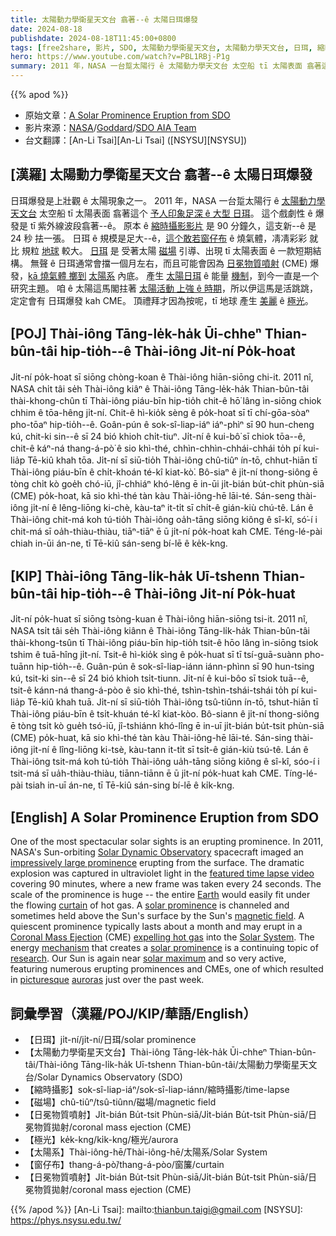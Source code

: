 ```yaml
---
title: 太陽動力學衛星天文台 翕著--ê 太陽日珥爆發
date: 2024-08-18
publishdate: 2024-08-18T11:45:00+0800
tags: [free2share, 影片, SDO, 太陽動力學衛星天文台, 太陽動力學天文台, 日珥, 縮時攝影, 磁場, 冕物質噴射, CME, 極光, 太陽系, 窗仔布]
hero: https://www.youtube.com/watch?v=PBL1RBj-P1g
summary: 2011 年，NASA 一台踅太陽行 ê 太陽動力學天文台 太空船 tī 太陽表面 翕著這个予人印象足深 ê 大型 日珥。
---
```


{{% apod %}}

- 原始文章：[A Solar Prominence Eruption from SDO](https://apod.nasa.gov/apod/ap240818.html)
- 影片來源：[NASA](https://www.nasa.gov/)/[Goddard](https://www.nasa.gov/goddard)/[SDO AIA Team](https://sdo.gsfc.nasa.gov/)
- 台文翻譯：[An-Li Tsai][An-Li Tsai] ([NSYSU][NSYSU])

## [漢羅] 太陽動力學衛星天文台 翕著--ê 太陽日珥爆發
日珥爆發是上壯觀 ê 太陽現象之一。
2011 年，NASA 一台踅太陽行 ê [太陽動力學天文台][Solar Dynamic Observatory] 太空船 tī 太陽表面 翕著這个 [予人印象足深 ê 大型 日珥][impressively large prominence]。
這个戲劇性 ê 爆發是 tī 紫外線波段翕著--ê。
原本 ê [縮時攝影影片][featured time lapse video] 是 90 分鐘久，這支新--ê 是 24 秒 抾一張。
日珥 ê 規模是足大--ê，[這个敢若窗仔布][curtain] ê 燒氣體，凊凊彩彩 就比 規粒 [地球][Earth] 較大。
[日珥][solar prominence 1] 是 受著太陽 [磁場][magnetic field] 引導、出現 tī 太陽表面 ê 一款短期結構。
無聲 ê 日珥通常會擋一個月左右，而且可能會因為 [日冕物質噴射][Coronal Mass Ejection] (CME) 爆發，[kā 燒氣體 擲到][expelling hot gas] [太陽系][Solar System] 內底。
產生 [太陽日珥][solar prominence 2] ê 能量 [機制][mechanism]，到今一直是一个研究主題。
咱 ê 太陽這馬閣拄著 [太陽活動 上強 ê 時期][solar maximum]，所以伊這馬是活跳跳，定定會有 日珥爆發 kah CME。
頂禮拜才因為按呢，tī 地球 產生 [美麗][picturesque] ê [極光][auroras]。

## [POJ] Thài-iông Tāng-le̍k-ha̍k Ūi-chheⁿ Thian-bûn-tâi hip-tio̍h--ê Thài-iông Ji̍t-ní Po̍k-hoat
Ji̍t-ní po̍k-hoat sī siōng chòng-koan ê Thài-iông hiān-siōng chi-it.
2011 nî, NASA chi̍t tâi se̍h Thài-iông kiâⁿ ê Thài-iông Tāng-le̍k-ha̍k Thian-bûn-tâi thài-khong-chûn tī Thài-iông piáu-bīn hip-tio̍h chit-ê hō͘ lâng ìn-siōng chiok chhim ê tōa-hêng ji̍t-ní.
Chit-ê hì-kio̍k sèng ê po̍k-hoat sī tī chí-gōa-sòaⁿ pho-tōaⁿ hip-tio̍h--ê.
Goân-pún ê sok-sî-liap-iáⁿ iáⁿ-phìⁿ sī 90 hun-cheng kú, chit-ki sin--ê sī 24 bió khioh chi̍t-tiuⁿ.
Ji̍t-ní ê kui-bô͘ sī chiok tōa--ê, chit-ê káⁿ-ná thang-á-pò͘ ê sio khì-thé, chhìn-chhìn-chhái-chhái to̍h pí kui-lia̍p Tē-kiû khah tōa.
Ji̍t-ní sī siū-tio̍h Thài-iông chû-tiûⁿ ín-tō, chhut-hiān tī Thài-iông piáu-bīn ê chi̍t-khoán té-kî kiat-kò͘.
Bô-siaⁿ ê ji̍t-ní thong-siông ē tòng chi̍t kò goe̍h chó-iū, jî-chhiáⁿ khó-lêng ē in-ūi ji̍t-bián bu̍t-chit phùn-siā (CME) po̍k-hoat, kā sio khì-thé tàn kàu Thài-iông-hē lāi-té.
Sán-seng thài-iông ji̍t-ní ê lêng-liōng ki-chè, kàu-taⁿ it-ti̍t sī chi̍t-ê gián-kiù chú-tê.
Lán ê Thài-iông chit-má koh tú-tio̍h Thài-iông oa̍h-tāng siōng kiông ê sî-kî, só͘-í i chit-má sī oa̍h-thiàu-thiàu, tiāⁿ-tiāⁿ ē ū ji̍t-ní po̍k-hoat kah CME.
Téng-lé-pài chiah in-ūi án-ne, tī Tē-kiû sán-seng bí-lē ê ke̍k-kng.

## [KIP] Thài-iông Tāng-li̍k-ha̍k Uī-tshenn Thian-bûn-tâi hip-tio̍h--ê Thài-iông Ji̍t-ní Po̍k-huat
Ji̍t-ní po̍k-huat sī siōng tsòng-kuan ê Thài-iông hiān-siōng tsi-it.
2011 nî, NASA tsi̍t tâi se̍h Thài-iông kiânn ê Thài-iông Tāng-li̍k-ha̍k Thian-bûn-tâi thài-khong-tsûn tī Thài-iông piáu-bīn hip-tio̍h tsit-ê hōo lâng ìn-siōng tsiok tshim ê tuā-hîng ji̍t-ní.
Tsit-ê hì-kio̍k sìng ê po̍k-huat sī tī tsí-guā-suànn pho-tuānn hip-tio̍h--ê.
Guân-pún ê sok-sî-liap-iánn iánn-phìnn sī 90 hun-tsing kú, tsit-ki sin--ê sī 24 bió khioh tsi̍t-tiunn.
Ji̍t-ní ê kui-bôo sī tsiok tuā--ê, tsit-ê kánn-ná thang-á-pòo ê sio khì-thé, tshìn-tshìn-tshái-tshái to̍h pí kui-lia̍p Tē-kiû khah tuā.
Ji̍t-ní sī siū-tio̍h Thài-iông tsû-tiûnn ín-tō, tshut-hiān tī Thài-iông piáu-bīn ê tsi̍t-khuán té-kî kiat-kòo.
Bô-siann ê ji̍t-ní thong-siông ē tòng tsi̍t kò gue̍h tsó-iū, jî-tshiánn khó-lîng ē in-uī ji̍t-bián bu̍t-tsit phùn-siā (CME) po̍k-huat, kā sio khì-thé tàn kàu Thài-iông-hē lāi-té.
Sán-sing thài-iông ji̍t-ní ê lîng-liōng ki-tsè, kàu-tann it-ti̍t sī tsi̍t-ê gián-kiù tsú-tê.
Lán ê Thài-iông tsit-má koh tú-tio̍h Thài-iông ua̍h-tāng siōng kiông ê sî-kî, sóo-í i tsit-má sī ua̍h-thiàu-thiàu, tiānn-tiānn ē ū ji̍t-ní po̍k-huat kah CME.
Tíng-lé-pài tsiah in-uī án-ne, tī Tē-kiû sán-sing bí-lē ê ki̍k-kng.

## [English] A Solar Prominence Eruption from SDO
One of the most spectacular solar sights is an erupting prominence.
In 2011, NASA's Sun-orbiting [Solar Dynamic Observatory][Solar Dynamic Observatory] spacecraft imaged an [impressively large prominence][impressively large prominence] erupting from the surface.
The dramatic explosion was captured in ultraviolet light in the [featured time lapse video][featured time lapse video] covering 90 minutes, where a new frame was taken every 24 seconds.
The scale of the prominence is huge -- the entire [Earth][Earth] would easily fit under the flowing [curtain][curtain] of hot gas.
A [solar prominence][solar prominence 1] is channeled and sometimes held above the Sun's surface by the Sun's [magnetic field][magnetic field].
A quiescent prominence typically lasts about a month and may erupt in a [Coronal Mass Ejection][Coronal Mass Ejection] (CME) [expelling hot gas][expelling hot gas] into the [Solar System][Solar System].
The energy [mechanism][mechanism] that creates a [solar prominence][solar prominence 2] is a continuing topic of [research][research].
Our Sun is again near [solar maximum][solar maximum] and so very active, featuring numerous erupting prominences and CMEs, one of which resulted in [picturesque][picturesque] [auroras][auroras] just over the past week.

## 詞彙學習（漢羅/POJ/KIP/華語/English）
- 【日珥】ji̍t-ní/ji̍t-ní/日珥/solar prominence
- 【太陽動力學衛星天文台】Thài-iông Tāng-le̍k-ha̍k Ūi-chheⁿ Thian-bûn-tâi/Thài-iông Tāng-li̍k-ha̍k Uī-tshenn Thian-bûn-tâi/太陽動力學衛星天文台/Solar Dynamics Observatory (SDO)
- 【縮時攝影】sok-sî-liap-iáⁿ/sok-sî-liap-iánn/縮時攝影/time-lapse
- 【磁場】chû-tiûⁿ/tsû-tiûnn/磁場/magnetic field
- 【日冕物質噴射】Ji̍t-bián Bu̍t-tsit Phùn-siā/Ji̍t-bián Bu̍t-tsit Phùn-siā/日冕物質拋射/coronal mass ejection (CME)
- 【極光】ke̍k-kng/ki̍k-kng/極光/aurora
- 【太陽系】Thài-iông-hē/Thài-iông-hē/太陽系/Solar System
- 【窗仔布】thang-á-pò͘/thang-á-pòo/窗簾/curtain
- 【日冕物質噴射】Ji̍t-bián Bu̍t-tsit Phùn-siā/Ji̍t-bián Bu̍t-tsit Phùn-siā/日冕物質拋射/coronal mass ejection (CME)

{{% /apod %}}
[An-Li Tsai]: mailto:thianbun.taigi@gmail.com
[NSYSU]: https://phys.nsysu.edu.tw/

[copyright]: https://apod.nasa.gov/apod/fap/lib/about_apod.html#srapply
[License3]: https://creativecommons.org/licenses/by/3.0/
[License2]:https://creativecommons.org/licenses/by-nc-nd/2.0/

[Solar Dynamic Observatory]:https://science.nasa.gov/mission/sdo
[impressively large prominence]:https://apod.nasa.gov/apod/ap030223.html
[featured time lapse video]:https://youtu.be/PBL1RBj-P1g
[Earth]:http://antwrp.gsfc.nasa.gov/apod/image/0208/earthlights02_dmsp_big.jpg
[curtain]:https://apod.nasa.gov/apod/ap011203.html
[solar prominence 1]:http://solar.physics.montana.edu/YPOP/Program/hfilament.html
[magnetic field]:https://solarscience.msfc.nasa.gov/the_key.shtml
[Coronal Mass Ejection]:https://solarscience.msfc.nasa.gov/CMEs.shtml
[expelling hot gas]:https://apod.nasa.gov/apod/ap010924.html
[Solar System]:https://science.nasa.gov/solar-system/
[mechanism]:https://ui.adsabs.harvard.edu/abs/1989ApJ...343..971V/abstract
[solar prominence 2]:https://apod.nasa.gov/apod/ap030707.html
[research]:https://i.pinimg.com/originals/30/62/75/3062756a297f1e3c22e35f3fe89b3ecc.jpg
[solar maximum]:https://www.nasa.gov/news-release/solar-cycle-25-is-here-nasa-noaa-scientists-explain-what-that-means/
[picturesque]:https://apod.nasa.gov/apod/ap240814.html
[auroras]:https://apod.nasa.gov/apod/ap240815.html
